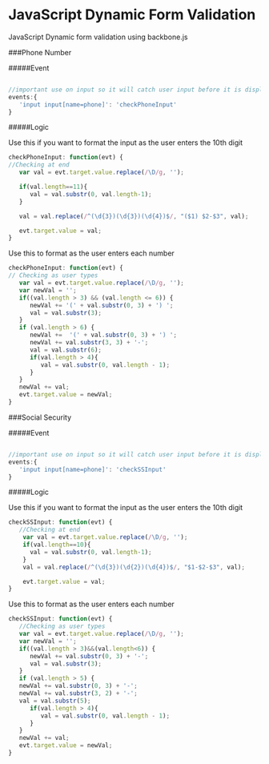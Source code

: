 JavaScript Dynamic Form Validation
==================================

JavaScript Dynamic form validation using backbone.js

###Phone Number

#####Event

```javascript

//important use on input so it will catch user input before it is displayed!!
events:{
   'input input[name=phone]': 'checkPhoneInput'
}

```

#####Logic

Use this if you want to format the input as the user enters the 10th digit

```javascript
checkPhoneInput: function(evt) {
//Checking at end
   var val = evt.target.value.replace(/\D/g, '');

   if(val.length==11){
      val = val.substr(0, val.length-1);
   }

   val = val.replace(/^(\d{3})(\d{3})(\d{4})$/, "($1) $2-$3", val);

   evt.target.value = val;
}
```
Use this to format as the user enters each number

```javascript
checkPhoneInput: function(evt) {
// Checking as user types
   var val = evt.target.value.replace(/\D/g, '');
   var newVal = '';
   if((val.length > 3) && (val.length <= 6)) {
      newVal += '(' + val.substr(0, 3) + ') ';
      val = val.substr(3);
   }
   if (val.length > 6) {
      newVal +=  '(' + val.substr(0, 3) + ') ';
      newVal += val.substr(3, 3) + '-';
      val = val.substr(6);
      if(val.length > 4){
         val = val.substr(0, val.length - 1);
      }
   }
   newVal += val;
   evt.target.value = newVal;
}
```

###Social Security 

#####Event

```javascript

//important use on input so it will catch user input before it is displayed!!
events:{
   'input input[name=phone]': 'checkSSInput'
}

```

#####Logic

Use this if you want to format the input as the user enters the 10th digit

```javascript
checkSSInput: function(evt) {
   //Checking at end
    var val = evt.target.value.replace(/\D/g, '');
    if(val.length==10){
      val = val.substr(0, val.length-1);
    }
    val = val.replace(/^(\d{3})(\d{2})(\d{4})$/, "$1-$2-$3", val);

    evt.target.value = val;
}
```
Use this to format as the user enters each number

```javascript
checkSSInput: function(evt) {
   //Checking as user types
   var val = evt.target.value.replace(/\D/g, '');
   var newVal = '';
   if((val.length > 3)&&(val.length<6)) {
      newVal += val.substr(0, 3) + '-';
      val = val.substr(3);
   }
   if (val.length > 5) {
   newVal += val.substr(0, 3) + '-';
   newVal += val.substr(3, 2) + '-';
   val = val.substr(5);
      if(val.length > 4){
         val = val.substr(0, val.length - 1);
      }
   }
   newVal += val;
   evt.target.value = newVal;
}
    
```
